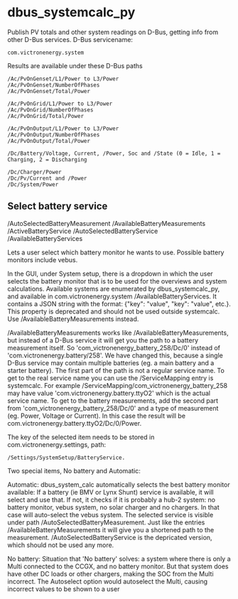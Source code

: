 dbus_systemcalc_py
==================

Publish PV totals and other system readings on D-Bus, getting info from other D-Bus services. D-Bus servicename:
  
    com.victronenergy.system

Results are available under these D-Bus paths

    /Ac/PvOnGenset/L1/Power to L3/Power
    /Ac/PvOnGenset/NumberOfPhases
    /Ac/PvOnGenset/Total/Power

    /Ac/PvOnGrid/L1/Power to L3/Power
    /Ac/PvOnGrid/NumberOfPhases
    /Ac/PvOnGrid/Total/Power
    
    /Ac/PvOnOutput/L1/Power to L3/Power
    /Ac/PvOnOutput/NumberOfPhases
    /Ac/PvOnOutput/Total/Power
    
    /Dc/Battery/Voltage, Current, /Power, Soc and /State (0 = Idle, 1 = Charging, 2 = Discharging

    /Dc/Charger/Power
    /Dc/Pv/Current and /Power
    /Dc/System/Power

Select battery service
----------------------

  /AutoSelectedBatteryMeasurement
  /AvailableBatteryMeasurements
  /ActiveBatteryService
  /AutoSelectedBatteryService
  /AvailableBatteryServices

Lets a user select which battery monitor he wants to use. Possible battery monitors include vebus.
    
In the GUI, under System setup, there is a dropdown in which the user selects the battery monitor that
is to be used for the overviews and system calculations. Available systems are enumerated by
dbus_systemcalc_py, and available in com.victronenergy.system /AvailableBatteryServices. It contains
a JSON string with the format: {"key": "value", "key": "value", etc.}. This property is deprecated and
should not be used outside systemcalc. Use /AvailableBatteryMeasurements instead.

/AvailableBatteryMeasurements works like /AvailableBatteryMeasurements, but instead of a D-Bus service it 
will get you the path to a battery measurement itself. So 'com_victronenergy_battery_258/Dc/0' instead of
'com.victronenergy.battery/258'. We have changed this, because a single D-Bus service may contain multiple
batteries (eg. a main battery and a starter battery). The first part of the path is not a regular service 
name. To get to the real service name you can use the /ServiceMapping entry is systemcalc.
For example /ServiceMapping/com_victronenergy_battery_258 may have value 'com.victronenergy.battery.ttyO2'
which is the actual service name. To get to the battery measurements, add the second part from
'com_victronenergy_battery_258/Dc/0' and a type of measurement (eg. Power, Voltage or Current).
In this case the result will be com.victronenergy.battery.ttyO2/Dc/0/Power.

The key of the selected item needs to be stored in com.victronenergy.settings, path:

    /Settings/SystemSetup/BatteryService.
    
Two special items, No battery and Automatic:

Automatic:
dbus_system_calc automatically selects the best battery monitor available: If a battery (ie BMV or
Lynx Shunt) service is available, it will select and use that. If not, it checks if it is probably a 
hub-2 system: no battery monitor, vebus system, no solar charger and no chargers. In that case will 
auto-select the vebus system. The selected service is visible under path /AutoSelectedBatteryMeasurement.
Just like the entries /AvailableBatteryMeasurements it will give you a shortened path to the measurement.
/AutoSelectedBatteryService is the depricated version, which should not be used any more.

No battery:
Situation that 'No battery' solves: a system where there is only a Multi connected to the CCGX, and no
battery monitor. But that system does have other DC loads or other chargers, making the SOC from the
Multi incorrect. The Autoselect option would autoselect the Multi, causing incorrect values to be shown
to a user
